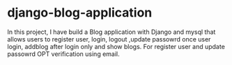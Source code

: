 # django-blog-application
In this project, I have build a Blog application with Django and mysql that allows users to register user, login, logout ,update passowrd once user login, addblog after login only and show blogs. 
For register user and update passowrd OPT verification using email.
